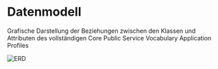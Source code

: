 # Datenmodell 
Grafische Darstellung der Beziehungen zwischen den Klassen und Attributen des vollständigen Core Public Service Vocabulary Application Profiles

![ERD](../images/ERD.png)
